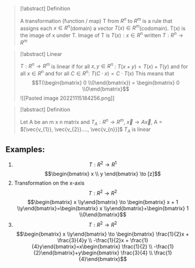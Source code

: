 >[!abstract] Definition
>
> A transformation (function / map) T from $R^n$ to $R^m$ is a rule that assigns each $x \in R^{n}$(domain) a vector $T(x)\in R^m$(codomain).
> T(x) is the image of x under T. Image of T is ${T(x): x\in R^n}$ written $T:R^{n}\to R^m$

>[!abstract] Linear
>
>$T:R^{n}\to R^{m}$ is linear if for all $x,y \in R^{n}$ : $T(x+y) = T(x)+T(y)$ and for all $x\in R^{n}$ and for all $C\in R^{n}$: $T(C\cdot x) = C\cdot T(x)$
>This means that $$T(\begin{bmatrix} 0 \\0\end{bmatrix}) = \begin{bmatrix} 0 \\0\end{bmatrix}$$ 
>![[Pasted image 20221115184256.png]]

>[!abstract] Definition
>
>Let A be an m x n matrix and $T_{A}: R^{n}\to R^{m}$, $\vec{x}\to A\vec{x}$, A = $[\vec{v_{1}}, \vec{v_{2}}...., \vec{v_{n}}]$ $T_A$ is linear 



## Examples:
1. $$ T: R^{2}\to R^1$$$$\begin{bmatrix}  
x \\  
y   
\end{bmatrix} \to [z]$$
2. Transformation on the x-axis$$ T: R^{2}\to R^2$$
$$\begin{bmatrix} x \\y\end{bmatrix} \to \begin{bmatrix} x + 1 \\y\end{bmatrix}=\begin{bmatrix} x \\y\end{bmatrix}+\begin{bmatrix} 1 \\0\end{bmatrix}$$
3. $$ T: R^{2}\to R^2$$
$$\begin{bmatrix} x \\y\end{bmatrix} \to \begin{bmatrix} \frac{1}{2}x + \frac{3}{4}y \\ -\frac{1}{2}x + \frac{1}{4}y\end{bmatrix}=x\begin{bmatrix} \frac{1}{2} \\ -\frac{1}{2}\end{bmatrix}+y\begin{bmatrix} \frac{3}{4} \\ \frac{1}{4}\end{bmatrix}$$
